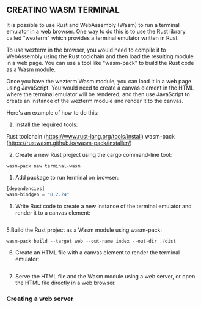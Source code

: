 ## CREATING WASM TERMINAL

It is possible to use Rust and WebAssembly (Wasm) to run a terminal emulator in a web browser. One way to do this is to use the Rust library called "wezterm" which provides a terminal emulator written in Rust.

To use wezterm in the browser, you would need to compile it to WebAssembly using the Rust toolchain and then load the resulting module in a web page. You can use a tool like "wasm-pack" to build the Rust code as a Wasm module.

Once you have the wezterm Wasm module, you can load it in a web page using JavaScript. You would need to create a canvas element in the HTML where the terminal emulator will be rendered, and then use JavaScript to create an instance of the wezterm module and render it to the canvas.

Here's an example of how to do this:

1. Install the required tools:

Rust toolchain (<https://www.rust-lang.org/tools/install>)
wasm-pack (<https://rustwasm.github.io/wasm-pack/installer/>)

2. Create a new Rust project using the cargo command-line tool:

`wasm-pack new terminal-wasm`

1. Add package to run terminal on browser:

```rust
[dependencies]
wasm-bindgen = "0.2.74"
```

1. Write Rust code to create a new instance of the terminal emulator and render it to a canvas element:

```rust


```

5.Build the Rust project as a Wasm module using wasm-pack:

```rust
wasm-pack build --target web --out-name index --out-dir ./dist
```

6. Create an HTML file with a canvas element to render the terminal emulator:

```html

```

7. Serve the HTML file and the Wasm module using a web server, or open the HTML file directly in a web browser.

### Creating a web server
